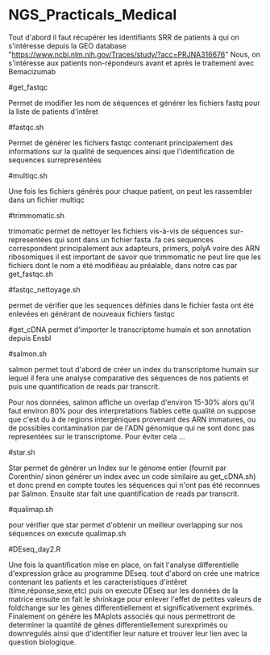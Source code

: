 # NGS_Practicals_Medical

Tout d'abord il faut récupérer les identifiants SRR de patients à qui on s'intéresse depuis la GEO database "https://www.ncbi.nlm.nih.gov/Traces/study/?acc=PRJNA316676"
Nous, on s'intéresse aux patients non-répondeurs avant et après le traitement avec Bemacizumab

#get_fastqc

Permet de modifier les nom de séquences et générer les fichiers fastq pour la liste de patients d'intêret 

#fastqc.sh

Permet de générer les fichiers fastqc contenant principalement des informations sur la qualité de sequences ainsi que l'identification de sequences surrepresentées  

#multiqc.sh

Une fois les fichiers générés pour chaque patient, on peut les rassembler dans un fichier multiqc

#trimmomatic.sh

trimomatic permet de nettoyer les fichiers vis-à-vis de séquences sur-representées qui sont dans un fichier fasta .fa
ces sequences correspondent principalement aux adapteurs, primers, polyA voire des ARN ribosomiques
il est important de savoir que trimmomatic ne peut lire que les fichiers dont le nom a été modifiéau au préalable, dans notre cas par get_fastqc.sh

#fastqc_nettoyage.sh

permet de vérifier que les sequences définies dans le fichier fasta ont été enlevées en générant de nouveaux fichiers fastqc

#get_cDNA
permet d'importer le transcriptome humain et son annotation depuis Ensbl 

#salmon.sh

salmon permet tout d'abord de créer un index du transcriptome humain sur lequel il fera une analyse comparative des séquences de nos patients et puis une quantification de reads par transcrit.

Pour nos données, salmon affiche un overlap d'environ 15-30% alors qu'il faut environ 80% pour des interpretations fiables
cette qualité on suppose que c'est du à de regions intergéniques provenant des ARN immatures, ou de possibles contamination par de l'ADN génomique qui ne sont donc pas representées sur le transcriptome. Pour éviter cela ...

#star.sh

Star permet de générer un Index sur le génome entier (fournit par Corenthin/ sinon générer un index avec un code similaire au get_cDNA.sh) et donc prend en compte toutes les séquences qui n'ont pas été reconnues par Salmon.
Ensuite star fait une quantification de reads par transcrit.

#qualimap.sh

pour vérifier que star permet d'obtenir un meilleur overlapping sur nos séquences on execute qualimap.sh 

#DEseq_day2.R

Une fois la quantification mise en place, on fait l'analyse differentielle d'expression grâce au programme DEseq.
tout d'abord on crée une matrice contenant les patients et les caracteristiques d'intêret (time,réponse,sexe,etc)
puis on execute DEseq sur les données de la matrice
ensuite on fait le shrinkage pour enlever l'effet de petites valeurs de foldchange sur les gènes differentiellement et significativement exprimés.
Finalement on génére les MAplots associés qui nous permettront de determiner la quantité de gènes differentiellement surexprimés ou downregulés ainsi que d'identifier leur nature et trouver leur lien avec la question biologique.
